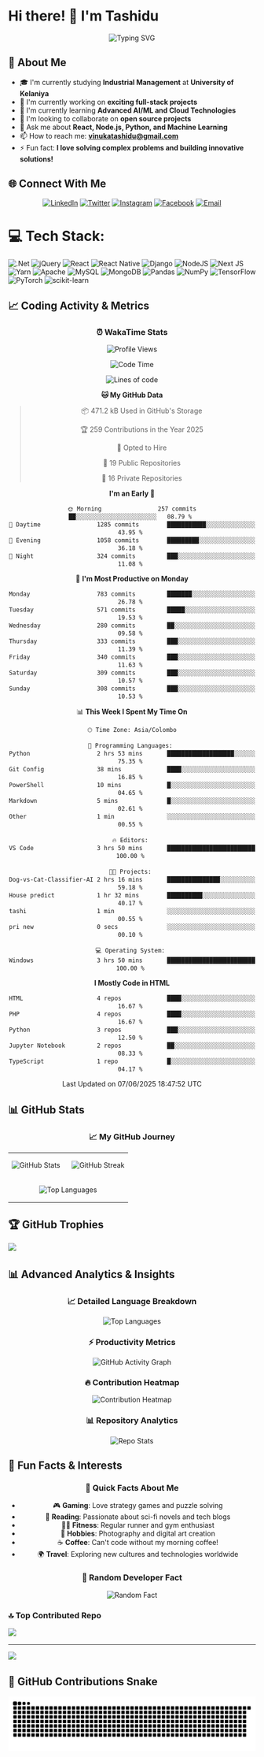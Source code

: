 
# Hi there! 👋 I'm Tashidu

<div align="center">
  <img src="https://readme-typing-svg.herokuapp.com?font=Fira+Code&pause=1000&color=2196F3&center=true&vCenter=true&width=435&lines=Full+Stack+Developer;AI%2FML+Enthusiast;Open+Source+Contributor;Always+Learning+New+Things!" alt="Typing SVG" />
</div>

## 🎯 About Me

- 🎓 I'm currently studying **Industrial Management** at **University of Kelaniya**
- 🔭 I'm currently working on **exciting full-stack projects**
- 🌱 I'm currently learning **Advanced AI/ML and Cloud Technologies**
- 👯 I'm looking to collaborate on **open source projects**
- 💬 Ask me about **React, Node.js, Python, and Machine Learning**
- 📫 How to reach me: **vinukatashidu@gmail.com**
- ⚡ Fun fact: **I love solving complex problems and building innovative solutions!**

## 🌐 Connect With Me

<div align="center">

[![LinkedIn](https://img.shields.io/badge/LinkedIn-%230077B5.svg?logo=linkedin&logoColor=white)](https://www.linkedin.com/in/tashidu-vinuka-348399213/)
[![Twitter](https://img.shields.io/badge/Twitter-%231DA1F2.svg?logo=Twitter&logoColor=white)](https://x.com/TVinuka44382)
[![Instagram](https://img.shields.io/badge/Instagram-%23E4405F.svg?logo=Instagram&logoColor=white)](https://www.instagram.com/_t_a_s_h_i_d_u_/)
[![Facebook](https://img.shields.io/badge/Facebook-%231877F2.svg?logo=Facebook&logoColor=white)](https://www.facebook.com/profile.php?id=100015728109424)
[![Email](https://img.shields.io/badge/Gmail-D14836?style=for-the-badge&logo=gmail&logoColor=white)](mailto:vinukatashidu@gmail.com)

</div>

# 💻 Tech Stack:
![.Net](https://img.shields.io/badge/.NET-5C2D91?style=for-the-badge&logo=.net&logoColor=white) ![jQuery](https://img.shields.io/badge/jquery-%230769AD.svg?style=for-the-badge&logo=jquery&logoColor=white) ![React](https://img.shields.io/badge/react-%2320232a.svg?style=for-the-badge&logo=react&logoColor=%2361DAFB) ![React Native](https://img.shields.io/badge/react_native-%2320232a.svg?style=for-the-badge&logo=react&logoColor=%2361DAFB) ![Django](https://img.shields.io/badge/django-%23092E20.svg?style=for-the-badge&logo=django&logoColor=white) ![NodeJS](https://img.shields.io/badge/node.js-6DA55F?style=for-the-badge&logo=node.js&logoColor=white) ![Next JS](https://img.shields.io/badge/Next-black?style=for-the-badge&logo=next.js&logoColor=white) ![Yarn](https://img.shields.io/badge/yarn-%232C8EBB.svg?style=for-the-badge&logo=yarn&logoColor=white) ![Apache](https://img.shields.io/badge/apache-%23D42029.svg?style=for-the-badge&logo=apache&logoColor=white) ![MySQL](https://img.shields.io/badge/mysql-4479A1.svg?style=for-the-badge&logo=mysql&logoColor=white) ![MongoDB](https://img.shields.io/badge/MongoDB-%234ea94b.svg?style=for-the-badge&logo=mongodb&logoColor=white) ![Pandas](https://img.shields.io/badge/pandas-%23150458.svg?style=for-the-badge&logo=pandas&logoColor=white) ![NumPy](https://img.shields.io/badge/numpy-%23013243.svg?style=for-the-badge&logo=numpy&logoColor=white) ![TensorFlow](https://img.shields.io/badge/TensorFlow-%23FF6F00.svg?style=for-the-badge&logo=TensorFlow&logoColor=white) ![PyTorch](https://img.shields.io/badge/PyTorch-%23EE4C2C.svg?style=for-the-badge&logo=PyTorch&logoColor=white) ![scikit-learn](https://img.shields.io/badge/scikit--learn-%23F7931E.svg?style=for-the-badge&logo=scikit-learn&logoColor=white)


## 📈 Coding Activity & Metrics

<div align="center">

### ⏰ WakaTime Stats

![Profile Views](https://komarev.com/ghpvc/?username=tashidu&color=blueviolet&style=flat-square&label=Profile+Views)

<!--START_SECTION:waka-->
![Code Time](http://img.shields.io/badge/Code%20Time-3%20hrs%2050%20mins-blue)

![Lines of code](https://img.shields.io/badge/From%20Hello%20World%20I%27ve%20Written-24.2%20million%20lines%20of%20code-blue)

**🐱 My GitHub Data** 

> 📦 471.2 kB Used in GitHub's Storage 
 > 
> 🏆 259 Contributions in the Year 2025
 > 
> 💼 Opted to Hire
 > 
> 📜 19 Public Repositories 
 > 
> 🔑 16 Private Repositories 
 > 
**I'm an Early 🐤** 

```text
🌞 Morning                257 commits         ██░░░░░░░░░░░░░░░░░░░░░░░   08.79 % 
🌆 Daytime                1285 commits        ███████████░░░░░░░░░░░░░░   43.95 % 
🌃 Evening                1058 commits        █████████░░░░░░░░░░░░░░░░   36.18 % 
🌙 Night                  324 commits         ███░░░░░░░░░░░░░░░░░░░░░░   11.08 % 
```
📅 **I'm Most Productive on Monday** 

```text
Monday                   783 commits         ███████░░░░░░░░░░░░░░░░░░   26.78 % 
Tuesday                  571 commits         █████░░░░░░░░░░░░░░░░░░░░   19.53 % 
Wednesday                280 commits         ██░░░░░░░░░░░░░░░░░░░░░░░   09.58 % 
Thursday                 333 commits         ███░░░░░░░░░░░░░░░░░░░░░░   11.39 % 
Friday                   340 commits         ███░░░░░░░░░░░░░░░░░░░░░░   11.63 % 
Saturday                 309 commits         ███░░░░░░░░░░░░░░░░░░░░░░   10.57 % 
Sunday                   308 commits         ███░░░░░░░░░░░░░░░░░░░░░░   10.53 % 
```


📊 **This Week I Spent My Time On** 

```text
🕑︎ Time Zone: Asia/Colombo

💬 Programming Languages: 
Python                   2 hrs 53 mins       ███████████████████░░░░░░   75.35 % 
Git Config               38 mins             ████░░░░░░░░░░░░░░░░░░░░░   16.85 % 
PowerShell               10 mins             █░░░░░░░░░░░░░░░░░░░░░░░░   04.65 % 
Markdown                 5 mins              █░░░░░░░░░░░░░░░░░░░░░░░░   02.61 % 
Other                    1 min               ░░░░░░░░░░░░░░░░░░░░░░░░░   00.55 % 

🔥 Editors: 
VS Code                  3 hrs 50 mins       █████████████████████████   100.00 % 

🐱‍💻 Projects: 
Dog-vs-Cat-Classifier-AI 2 hrs 16 mins       ███████████████░░░░░░░░░░   59.18 % 
House predict            1 hr 32 mins        ██████████░░░░░░░░░░░░░░░   40.17 % 
tashi                    1 min               ░░░░░░░░░░░░░░░░░░░░░░░░░   00.55 % 
pri new                  0 secs              ░░░░░░░░░░░░░░░░░░░░░░░░░   00.10 % 

💻 Operating System: 
Windows                  3 hrs 50 mins       █████████████████████████   100.00 % 
```

**I Mostly Code in HTML** 

```text
HTML                     4 repos             ████░░░░░░░░░░░░░░░░░░░░░   16.67 % 
PHP                      4 repos             ████░░░░░░░░░░░░░░░░░░░░░   16.67 % 
Python                   3 repos             ███░░░░░░░░░░░░░░░░░░░░░░   12.50 % 
Jupyter Notebook         2 repos             ██░░░░░░░░░░░░░░░░░░░░░░░   08.33 % 
TypeScript               1 repo              █░░░░░░░░░░░░░░░░░░░░░░░░   04.17 % 
```




 Last Updated on 07/06/2025 18:47:52 UTC
<!--END_SECTION:waka-->

</div>



## 📊 GitHub Stats

<div align="center">

### 📈 My GitHub Journey

<table>
<tr>
<td width="50%">

![GitHub Stats](https://github-readme-stats.vercel.app/api?username=tashidu&theme=radical&hide_border=true&include_all_commits=true&count_private=true&show_icons=true)

</td>
<td width="50%">

![GitHub Streak](https://nirzak-streak-stats.vercel.app/?user=tashidu&theme=radical&hide_border=true)

</td>
</tr>
<tr>
<td colspan="2" align="center">

![Top Languages](https://github-readme-stats.vercel.app/api/top-langs/?username=tashidu&theme=radical&hide_border=true&include_all_commits=true&count_private=true&layout=compact&langs_count=8)

</td>
</tr>
</table>

</div>

## 🏆 GitHub Trophies
![](https://github-profile-trophy.vercel.app/?username=tashidu&theme=radical&no-frame=false&no-bg=true&margin-w=4)



## 📊 Advanced Analytics & Insights

<div align="center">

### 📈 Detailed Language Breakdown
![Top Languages](https://github-readme-stats.vercel.app/api/top-langs/?username=tashidu&layout=donut&theme=radical&hide_border=true)

### ⚡ Productivity Metrics
![GitHub Activity Graph](https://github-readme-activity-graph.vercel.app/graph?username=tashidu&theme=react-dark&hide_border=true)

### 🔥 Contribution Heatmap
![Contribution Heatmap](https://ghchart.rshah.org/2196F3/tashidu)

### 📊 Repository Analytics
![Repo Stats](https://github-readme-stats.vercel.app/api/pin/?username=tashidu&repo=your-best-repo&theme=radical&hide_border=true)

</div>

## 🎯 Fun Facts & Interests

<div align="center">

### 🌟 Quick Facts About Me
- 🎮 **Gaming**: Love strategy games and puzzle solving
- 📖 **Reading**: Passionate about sci-fi novels and tech blogs
- 🏃‍♂️ **Fitness**: Regular runner and gym enthusiast
- 🎨 **Hobbies**: Photography and digital art creation
- ☕ **Coffee**: Can't code without my morning coffee!
- 🌍 **Travel**: Exploring new cultures and technologies worldwide

### 🎲 Random Developer Fact
![Random Fact](https://readme-jokes.vercel.app/api?hideBorder&theme=radical&qColor=%23944bcc&aColor=%23bbdeff)

</div>

### 🔝 Top Contributed Repo
![](https://github-contributor-stats.vercel.app/api?username=tashidu&limit=5&theme=dark&combine_all_yearly_contributions=true)

---
[![](https://visitcount.itsvg.in/api?id=tashidu&icon=0&color=0)](https://visitcount.itsvg.in)

## 🐍 GitHub Contributions Snake

<div align="center">

![Snake animation](https://raw.githubusercontent.com/tashidu/tashidu/output/github-snake.svg)

</div>



<!-- Proudly created with GPRM ( https://gprm.itsvg.in ) -->
